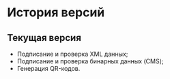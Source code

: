 # История версий

## Текущая версия

- Подписание и проверка XML данных;
- Подписание и проверка бинарных данных (CMS);
- Генерация QR-кодов.
